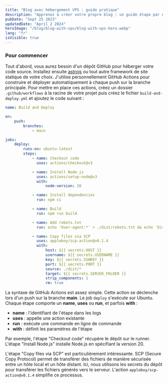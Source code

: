 ```yaml
---
title: "Blog avec hébergement VPS : guide pratique"
description: "Apprenez à créer votre propre blog : un guide étape par étape pour héberger le code source sur GitHub et votre site sur le VPS de votre choix"
pubDate: "Sept 25 2023"
updatedDate: "April 2 2024"
heroImage: "/blog/blog-with-vps/blog-with-vps-hero.webp"
lang: "fr"
isVisible: true
---
```


### Pour commencer

Tout d'abord, vous aurez besoin d'un dépôt GitHub pour héberger votre code source. Installez ensuite [astrojs](https://astro.build) ou tout autre framework de site statique de votre choix. J'utilise personnellement GitHub Actions pour construire et déployer automatiquement à chaque push sur la branche principale. Pour mettre en place ces actions, créez un dossier `.github/workflows` à la racine de votre projet puis créez le fichier `build-and-deploy.yml` et ajoutez le code suivant :

```yml
name: Build and Deploy

on:
    push:
        branches:
            - main

jobs:
    deploy:
        runs-on: ubuntu-latest
        steps:
            - name: Checkout code
              uses: actions/checkout@v3

            - name: Install Node.js
              uses: actions/setup-node@v3
              with:
                  node-version: 20

            - name: Install dependencies
              run: npm ci

            - name: Build
              run: npm run build

            - name: Add robots.txt
              run: echo 'User-agent:*' > ./dist/robots.txt && echo 'Disallow:' > ./dist/robots.txt

            - name: Copy files via SCP
              uses: appleboy/scp-action@v0.1.4
              with:
                  host: ${{ secrets.HOST }}
                  username: ${{ secrets.USERNAME }}
                  key: ${{ secrets.SSHKEY }}
                  port: ${{ secrets.PORT }}
                  source: ./dist/*
                  target: ${{ secrets.SERVER_FOLDER }}
                  strip_components: 1
                  rm: true
```

La syntaxe de GitHub Actions est assez simple. Cette action se déclenche lors d'un push sur la branche **main**. Le job `deploy` s'exécute sur Ubuntu. Chaque étape comporte un **name**, **uses** ou **run**, et parfois **with** :

- **name** : l'identifiant de l'étape dans les logs
- **uses** : appelle une action existante
- **run** : exécute une commande en ligne de commande
- **with** : définit les paramètres de l'étape

Par exemple, l'étape "Checkout code" récupère le dépôt sur le runner. L'étape "Install Node.js" installe Node.js en spécifiant la version 20.

L'étape "Copy files via SCP" est particulièrement intéressante. SCP (Secure Copy Protocol) permet de transférer des fichiers de manière sécurisée entre un hôte local et un hôte distant. Ici, nous utilisons les secrets du dépôt pour transférer les fichiers générés vers le serveur. L'action `appleboy/scp-action@v0.1.4` simplifie ce processus.
